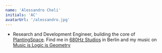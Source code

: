 ```yaml
---
name: 'Alessandro Cheli'
initials: 'AC'
avatarUrl: '/alessandro.jpg'
---
```


- Research and Development Engineer, building the core of
[PlantingSpace](https://planting.space).
Find me in [680Hz Studios](https://680.studio) in Berlin and my music on [Music is Logic is Geometry](https://milig.online)
